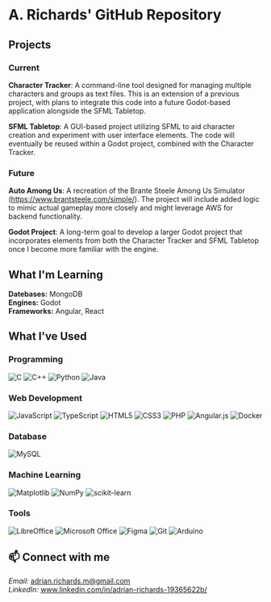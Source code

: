 # A. Richards' GitHub Repository

## Projects
### Current
**Character Tracker**: A command-line tool designed for managing multiple characters and groups as text files. This is an extension of a previous project, with plans to integrate this code into a future Godot-based application alongside the SFML Tabletop.

**SFML Tabletop**: A GUI-based project utilizing SFML to aid character creation and experiment with user interface elements. The code will eventually be reused within a Godot project, combined with the Character Tracker.

### Future
**Auto Among Us**: A recreation of the Brante Steele Among Us Simulator (https://www.brantsteele.com/simple/). The project will include added logic to mimic actual gameplay more closely and might leverage AWS for backend functionality.

**Godot Project**: A long-term goal to develop a larger Godot project that incorporates elements from both the Character Tracker and SFML Tabletop once I become more familiar with the engine.

## What I'm Learning
**Datebases:** MongoDB <br>
**Engines:** Godot <br>
**Frameworks:** Angular, React

## What I've Used

### Programming
![C](https://img.shields.io/badge/c-%2300599C.svg?style=for-the-badge&logo=c&logoColor=white)
![C++](https://img.shields.io/badge/c++-%2300599C.svg?style=for-the-badge&logo=c%2B%2B&logoColor=white)
![Python](https://img.shields.io/badge/python-3670A0?style=for-the-badge&logo=python&logoColor=ffdd54)
![Java](https://img.shields.io/badge/java-%23ED8B00.svg?style=for-the-badge&logo=openjdk&logoColor=white)

### Web Development
![JavaScript](https://img.shields.io/badge/javascript-%23323330.svg?style=for-the-badge&logo=javascript&logoColor=%23F7DF1E)
![TypeScript](https://img.shields.io/badge/typescript-%23007ACC.svg?style=for-the-badge&logo=typescript&logoColor=white)
![HTML5](https://img.shields.io/badge/html5-%23E34F26.svg?style=for-the-badge&logo=html5&logoColor=white)
![CSS3](https://img.shields.io/badge/css3-%231572B6.svg?style=for-the-badge&logo=css3&logoColor=white)
![PHP](https://img.shields.io/badge/php-%23777BB4.svg?style=for-the-badge&logo=php&logoColor=white)
![Angular.js](https://img.shields.io/badge/angular.js-%23E23237.svg?style=for-the-badge&logo=angularjs&logoColor=white)
![Docker](https://img.shields.io/badge/docker-%230db7ed.svg?style=for-the-badge&logo=docker&logoColor=white)

### Database
![MySQL](https://img.shields.io/badge/mysql-%2300f.svg?style=for-the-badge&logo=mysql&logoColor=white)

### Machine Learning
![Matplotlib](https://img.shields.io/badge/Matplotlib-%23ffffff.svg?style=for-the-badge&logo=Matplotlib&logoColor=black)
![NumPy](https://img.shields.io/badge/numpy-%23013243.svg?style=for-the-badge&logo=numpy&logoColor=white)
![scikit-learn](https://img.shields.io/badge/scikit--learn-%23F7931E.svg?style=for-the-badge&logo=scikit-learn&logoColor=white)

### Tools
![LibreOffice](https://img.shields.io/badge/LibreOffice-%2318A303?style=for-the-badge&logo=LibreOffice&logoColor=white)
![Microsoft Office](https://img.shields.io/badge/Microsoft_Office-D83B01?style=for-the-badge&logo=microsoft-office&logoColor=white)
![Figma](https://img.shields.io/badge/figma-%23F24E1E.svg?style=for-the-badge&logo=figma&logoColor=white)
![Git](https://img.shields.io/badge/git-%23F05033.svg?style=for-the-badge&logo=git&logoColor=white)
![Arduino](https://img.shields.io/badge/-Arduino-00979D?style=for-the-badge&logo=Arduino&logoColor=white)

## 📫 Connect with me
*Email:* adrian.richards.m@gmail.com <br>
*LinkedIn:* www.linkedin.com/in/adrian-richards-19365622b/


<!---
ARichardsM/ARichardsM is a ✨ special ✨ repository because its `README.md` (this file) appears on your GitHub profile.
You can click the Preview link to take a look at your changes.
https://www.freecodecamp.org/news/how-to-write-a-good-readme-file/
https://github.com/Ileriayo/markdown-badges
--->
